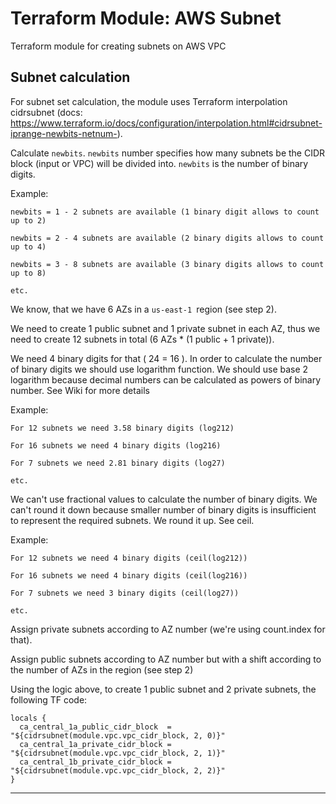 
# Terraform Module: AWS Subnet

Terraform module for creating subnets on AWS VPC


## Subnet calculation

For subnet set calculation, the module uses Terraform interpolation cidrsubnet (docs: https://www.terraform.io/docs/configuration/interpolation.html#cidrsubnet-iprange-newbits-netnum-).

Calculate `newbits`. `newbits` number specifies how many subnets be the CIDR block (input or VPC) will be divided into. `newbits` is the number of binary digits.

Example:

```
newbits = 1 - 2 subnets are available (1 binary digit allows to count up to 2)

newbits = 2 - 4 subnets are available (2 binary digits allows to count up to 4)

newbits = 3 - 8 subnets are available (3 binary digits allows to count up to 8)

etc.
```

We know, that we have 6 AZs in a `us-east-1 `region (see step 2).

We need to create 1 public subnet and 1 private subnet in each AZ, thus we need to create 12 subnets in total (6 AZs * (1 public + 1 private)).

We need 4 binary digits for that ( 24 = 16 ). In order to calculate the number of binary digits we should use logarithm function. We should use base 2 logarithm because decimal numbers can be calculated as powers of binary number. See Wiki for more details

Example:

```
For 12 subnets we need 3.58 binary digits (log212)

For 16 subnets we need 4 binary digits (log216)

For 7 subnets we need 2.81 binary digits (log27)

etc.
```

We can't use fractional values to calculate the number of binary digits. We can't round it down because smaller number of binary digits is insufficient to represent the required subnets. We round it up. See ceil.

Example:
```
For 12 subnets we need 4 binary digits (ceil(log212))

For 16 subnets we need 4 binary digits (ceil(log216))

For 7 subnets we need 3 binary digits (ceil(log27))

etc.
```

Assign private subnets according to AZ number (we're using count.index for that).

Assign public subnets according to AZ number but with a shift according to the number of AZs in the region (see step 2)


Using the logic above, to create 1 public subnet and 2 private subnets, the following TF code:

```
locals {
  ca_central_1a_public_cidr_block  = "${cidrsubnet(module.vpc.vpc_cidr_block, 2, 0)}"
  ca_central_1a_private_cidr_block = "${cidrsubnet(module.vpc.vpc_cidr_block, 2, 1)}"
  ca_central_1b_private_cidr_block = "${cidrsubnet(module.vpc.vpc_cidr_block, 2, 2)}"
}
```

---
